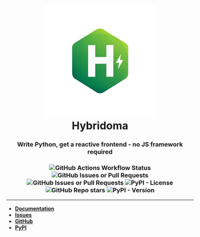 <h1 align="center">
  <img src="https://raw.githubusercontent.com/uukelele-scratch/hybridoma/refs/heads/main/.github/assets/hybridoma.png" height="300">
  <br>
  Hybridoma
</h1>
<h3 align="center">Write Python, get a reactive frontend - no JS framework required</h3>

<h3 align="center">
  <img src="https://img.shields.io/github/actions/workflow/status/uukelele-scratch/hybridoma/publish.yml" alt="GitHub Actions Workflow Status">
  <img src="https://img.shields.io/github/issues/uukelele-scratch/hybridoma" alt="GitHub Issues or Pull Requests">
  <img src="https://img.shields.io/github/issues-pr/uukelele-scratch/hybridoma" alt="GitHub Issues or Pull Requests">
  <img src="https://img.shields.io/pypi/l/hybridoma" alt="PyPI - License">
  <img src="https://img.shields.io/github/stars/uukelele-scratch/hybridoma" alt="GitHub Repo stars">
  <img src="https://img.shields.io/pypi/v/hybridoma" alt="PyPI - Version">
</h3>

***

- **[Documentation](https://github.com/uukelele-scratch/hybridoma/wiki)**
- **[Issues](https://github.com/uukelele-scratch/hybridoma/issues)**
- **[GitHub](https://github.com/uukelele-scratch/hybridoma)**
- **[PyPI](https://pypi.org/project/hybridoma)**
